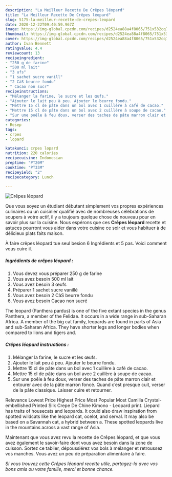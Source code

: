 ```yaml
---
description: "La Meilleur Recette De Crêpes léopard"
title: "La Meilleur Recette De Crêpes léopard"
slug: 5175-la-meilleur-recette-de-crepes-leopard
date: 2020-12-22T09:40:59.967Z
image: https://img-global.cpcdn.com/recipes/d2524ea88a4f8065/751x532cq70/crepes-leopard-photo-principale-de-la-recette.jpg
thumbnail: https://img-global.cpcdn.com/recipes/d2524ea88a4f8065/751x532cq70/crepes-leopard-photo-principale-de-la-recette.jpg
cover: https://img-global.cpcdn.com/recipes/d2524ea88a4f8065/751x532cq70/crepes-leopard-photo-principale-de-la-recette.jpg
author: Ivan Bennett
ratingvalue: 4.4
reviewcount: 13
recipeingredient:
- "250 g de farine"
- "500 ml lait"
- "3 ufs"
- "1 sachet sucre vanill"
- "2 CàS beurre fondu"
- " Cacao non sucr"
recipeinstructions:
- "Mélanger la farine, le sucre et les œufs."
- "Ajouter le lait peu à peu. Ajouter le beurre fondu."
- "Mettre 15 cl de pâte dans un bol avec 1 cuillère à café de cacao."
- "Mettre 15 cl de pâte dans un bol avec 2 cuillère à soupe de cacao."
- "Sur une poêle à feu doux, verser des taches de pâte marron clair et entourer avec de la pâte marron foncé. Quand c’est presque cuit, verser de la pâte classique. Laisser cuire et retourner."
categories:
- Resep
tags:
- crpes
- lopard

katakunci: crpes lopard 
nutrition: 220 calories
recipecuisine: Indonesian
preptime: "PT20M"
cooktime: "PT33M"
recipeyield: "2"
recipecategory: Lunch

---
```



![Crêpes léopard](https://img-global.cpcdn.com/recipes/d2524ea88a4f8065/751x532cq70/crepes-leopard-photo-principale-de-la-recette.jpg)

Que vous soyez un étudiant débutant simplement vos propres expériences culinaires ou un cuisinier qualifié avec de nombreuses célébrations de soupers à votre actif, il y a toujours quelque chose de nouveau pour en savoir plus sur la cuisine. Nous espérons que ces <strong> Crêpes léopard </strong> recette et astuces pourront vous aider dans votre cuisine ce soir et vous habituer à de délicieux plats faits maison.

<!--inarticleads1-->

À faire crêpes léopard tue seul besion 6 Ingrédients et 5 pas. Voici comment vous cuire il.

##### Ingrédients de crêpes léopard :

1. Vous devez vous préparer 250 g de farine
1. Vous avez besoin 500 ml lait
1. Vous avez besoin 3 œufs
1. Préparer 1 sachet sucre vanillé
1. Vous avez besoin 2 CàS beurre fondu
1. Vous avez besoin  Cacao non sucré


The leopard (Panthera pardus) is one of the five extant species in the genus Panthera, a member of the Felidae. It occurs in a wide range in sub-Saharan Africa. A member of the big cat family, leopards are found in parts of Asia and sub-Saharan Africa. They have shorter legs and longer bodies when compared to lions and tigers and. 

<!--inarticleads2-->

##### Crêpes léopard instructions :

1. Mélanger la farine, le sucre et les œufs.
1. Ajouter le lait peu à peu. Ajouter le beurre fondu.
1. Mettre 15 cl de pâte dans un bol avec 1 cuillère à café de cacao.
1. Mettre 15 cl de pâte dans un bol avec 2 cuillère à soupe de cacao.
1. Sur une poêle à feu doux, verser des taches de pâte marron clair et entourer avec de la pâte marron foncé. Quand c’est presque cuit, verser de la pâte classique. Laisser cuire et retourner.


Relevance Lowest Price Highest Price Most Popular Most Camilla Crystal-embellished Printed Silk Crepe De Chine Kimono - Leopard print. Liepard has traits of housecats and leopards. It could also draw inspiration from spotted wildcats like the leopard cat, ocelot, and serval. It may also be based on a Savannah cat, a hybrid between a. These spotted leopards live in the mountains across a vast range of Asia. 

<!--inarticleads1-->

<p>
Maintenant que vous avez revu la recette de Crêpes léopard, et que vous avez également le savoir-faire dont vous avez besoin dans la zone de cuisson. Sortez ce tablier, dépoussiérez vos bols à mélanger et retroussez vos manches. Vous avez un peu de préparation alimentaire à faire.
</p>

<p>
<i>Si vous trouvez cette Crêpes léopard recette utile, partagez-la avec vos bons amis ou votre famille, merci et bonne chance.</i>
</p>
